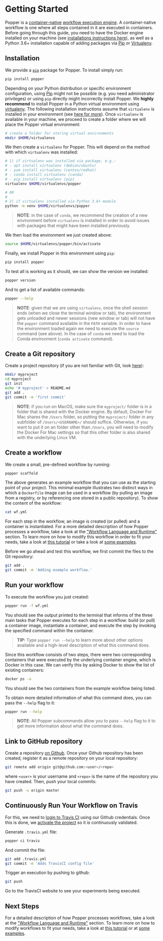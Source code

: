 # Getting Started

Popper is a [container-native][cn] [workflow execution engine][wfeng]. 
A container-native workflow is one where all steps contained in it are 
executed in containers. Before going through this guide, you need to 
have the Docker engine installed on your machine (see [installations 
instructions here][docker-install]), as well as a Python 3.6+ 
installation capable of adding packages via [Pip][pip] or 
[Virtualenv][venv].

## Installation

We provide a [`pip`][pip] package for Popper. To install simply run:

```bash
pip install popper
```

Depending on your Python distribution or specific environment
configuration, using [Pip][pip] might not be possible (e.g. you need
administrator privileges) or using `pip` directly might incorrectly
install Popper. We **highly recommend** to install Popper in a Python
virtual environment using [virtualenv][venv]. The following
installation instructions assume that `virtualenv` is installed in
your environment (see [here for more][venv-install]). Once
`virtualenv` is available in your machine, we proceed to create a
folder where we will place the Popper virtual environment:

```bash
# create a folder for storing virtual environments
mkdir $HOME/virtualenvs
```

We then create a `virtualenv` for Popper. This will depend on the 
method with which `virtualenv` was installed:

```bash
# 1) if virtualenv was installed via package, e.g.:
# - apt install virtualenv (debian/ubuntu)
# - yum install virtualenv (centos/redhat)
# - conda install virtualenv (conda)
# - pip install virtualenv (pip)
virtualenv $HOME/virtualenvs/popper

# OR
#
# 2) if virtualenv installed via Python 3.6+ module
python -m venv $HOME/virtualenvs/popper
```

> **NOTE**: in the case of `conda`, we recommend the creation of a new
> environment before `virtualenv` is installed in order to avoid
> issues with packages that might have been installed previously.

We then load the environment we just created above:

```bash
source $HOME/virtualenvs/popper/bin/activate
```

Finally, we install Popper in this environment using `pip`:

```bash
pip install popper
```

To test all is working as it should, we can show the version we
installed:

```bash
popper version
```

And to get a list of available commands:

```bash
popper --help
```

> **NOTE**: given that we are using `virtualenv`, once the shell 
session ends (when we close the terminal window or tab), the 
environment gets unloaded and newer sessions (new window or tab) will 
not have the `popper` command available in the `PATH` variable. In 
order to have the environment loaded again we need to execute the 
`source` command (see above). In the case of `conda` we need to load 
the Conda environment (`conda activate` command).

## Create a Git repository

Create a project repository (if you are not familiar with Git, look
[here](https://www.learnenough.com/git-tutorial)):

```bash
mkdir myproject
cd myproject
git init
echo '# myproject' > README.md
git add .
git commit -m 'first commit'
```

> **NOTE**: if you run on MacOS, make sure the `myproject/` folder is 
> in a folder that is shared with the Docker engine. By default, 
> Docker For Mac shares the `/Users` folder, so putting the 
> `myproject/` folder in any subfolder of `/Users/<USERNAME>/` should 
> suffice. Otherwise, if you want to put it on an folder other than 
> `/Users`, you will need to modify the Docker For Mac settings so 
> that this other folder is also shared with the underlying Linux VM.

## Create a workflow

We create a small, pre-defined workflow by running:

```bash
popper scaffold
```

The above generates an example workflow that you can use as the 
starting point of your project. This minimal example illustrates two 
distinct ways in which a `Dockerfile` image can be used in a workflow 
(by pulling an image from a registry, or by referencing one stored in 
a public repository). To show the content of the workflow:

```bash
cat wf.yml
```

For each step in the workflow, an image is created (or pulled) and a 
container is instantiated. For a more detailed description of how 
Popper processes a workflow, take a look at the ["Workflow Language 
and Runtime"](cn_workflows.md) section. To learn more on how to modify 
this workflow in order to fit your needs, take a look at [this 
tutorial][poppertut] or take a look at [some examples][ex].

Before we go ahead and test this workflow, we first commit the files 
to the Git repository:

```bash
git add .
git commit -m 'Adding example workflow.'
```

## Run your workflow

To execute the workflow you just created:

```bash
popper run -f wf.yml
```

You should see the output printed to the terminal that informs of the 
three main tasks that Popper executes for each step in a workflow: 
build (or pull) a container image, instantiate a container, and 
execute the step by invoking the specified command within the 
container.

> **TIP:** Type `popper run --help` to learn more about other options 
> available and a high-level description of what this command does.

Since this workflow consists of two steps, there were two 
corresponding containers that were executed by the underlying 
container engine, which is Docker in this case. We can verify this by 
asking Docker to show the list of existing containers:

```bash
docker ps -a
```

You should see the two containers from the example workflow being 
listed.

To obtain more detailed information of what this command does, you can pass the `--help` flag to it:

```bash
popper run --help
```

> **NOTE**: All Popper subcommands allow you to pass `--help` flag to it to get more information about what the command does.

## Link to GitHub repository

Create a repository [on Github][gh-create]. Once your Github
repository has been created, register it as a remote repository on
your local repository:

```bash
git remote add origin git@github.com:<user>/<repo>
```

where `<user>` is your username and `<repo>` is the name of the
repository you have created. Then, push your local commits:

```bash
git push -u origin master
```

## Continuously Run Your Workflow on Travis

For this, we need to [login to Travis CI][cisetup] using our Github
credentials. Once this is done, we [activate the project][ciactivate]
so it is continuously validated.

Generate `.travis.yml` file:

```bash
popper ci travis
```

And commit the file:

```bash
git add .travis.yml
git commit -m 'Adds TravisCI config file'
```

Trigger an execution by pushing to github:

```bash
git push
```

Go to the TravisCI website to see your experiments being executed.

## Next Steps

For a detailed description of how Popper processes workflows, take a 
look at the ["Workflow Language and Runtime"](cn_workflows.md) 
section. To learn more on how to modify workflows to fit your needs, 
take a look at [this tutorial][poppertut] or at [some examples][ex].

[docker-install]: https://docs.docker.com/install/
[wfeng]: https://en.wikipedia.org/wiki/Workflow_engine
[cn]: https://cloudblogs.microsoft.com/opensource/2018/04/23/5-reasons-you-should-be-doing-container-native-development/
[pip]: https://pip.pypa.io/en/stable/
[poppertut]: https://popperized.github.io/swc-lesson/
[ex]: https://github.com/popperized/popper-examples
[gh-create]: https://help.github.com/articles/create-a-repo/
[cisetup]: https://docs.travis-ci.com/user/getting-started/#Prerequisites
[ciactivate]: https://docs.travis-ci.com/user/getting-started/#To-get-started-with-Travis-CI
[venv]: https://virtualenv.pypa.io/en/latest/
[venv-install]: https://packaging.python.org/guides/installing-using-pip-and-virtual-environments/#installing-virtualenv
